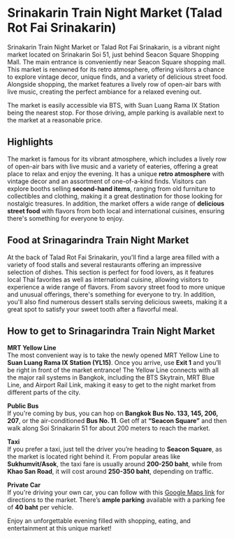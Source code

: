 # Srinakarin Train Night Market (Talad Rot Fai Srinakarin)
Srinakarin Train Night Market or Talad Rot Fai Srinakarin, is a vibrant night market located on Srinakarin Soi 51, just behind Seacon Square Shopping Mall. The main entrance is conveniently near Seacon Square shopping mall. 
This market is renowned for its retro atmosphere, offering visitors a chance to explore vintage decor, unique finds, and a variety of delicious street food. Alongside shopping, the market features a lively row of open-air bars with live music, creating the perfect ambiance for a relaxed evening out.

The market is easily accessible via BTS, with Suan Luang Rama IX Station being the nearest stop. For those driving, ample parking is available next to the market at a reasonable price. 
## Highlights 
The market is famous for its vibrant atmosphere, which includes a lively row of open-air bars with live music and a variety of eateries, offering a great place to relax and enjoy the evening. It has a unique **retro atmosphere** with vintage decor and an assortment of one-of-a-kind finds. Visitors can explore booths selling **second-hand items**, ranging from old furniture to collectibles and clothing, making it a great destination for those looking for nostalgic treasures. In addition, the market offers a wide range of **delicious street food** with flavors from both local and international cuisines, ensuring there's something for everyone to enjoy.

## Food at Srinagarindra Train Night Market
At the back of Talad Rot Fai Srinakarin, you'll find a large area filled with a variety of food stalls and several restaurants offering an impressive selection of dishes. This section is perfect for food lovers, as it features local Thai favorites as well as international cuisine, allowing visitors to experience a wide range of flavors. From savory street food to more unique and unusual offerings, there's something for everyone to try. In addition, you'll also find numerous dessert stalls serving delicious sweets, making it a great spot to satisfy your sweet tooth after a flavorful meal.

## How to get to Srinagarindra Train Night Market
**MRT Yellow Line**  
The most convenient way is to take the newly opened MRT Yellow Line to **Suan Luang Rama IX Station (YL15)**. Once you arrive, use **Exit 1** and you’ll be right in front of the market entrance! The Yellow Line connects with all the major rail systems in Bangkok, including the BTS Skytrain, MRT Blue Line, and Airport Rail Link, making it easy to get to the night market from different parts of the city.

**Public Bus**  
If you're coming by bus, you can hop on **Bangkok Bus No. 133, 145, 206, 207**, or the air-conditioned **Bus No. 11**. Get off at **“Seacon Square”** and then walk along Soi Srinakarin 51 for about 200 meters to reach the market.

**Taxi**  
If you prefer a taxi, just tell the driver you’re heading to **Seacon Square**, as the market is located right behind it. From popular areas like **Sukhumvit/Asok**, the taxi fare is usually around **200-250 baht**, while from **Khao San Road**, it will cost around **250-350 baht**, depending on traffic.

**Private Car**  
If you're driving your own car, you can follow with this [Google Maps link](https://g.co/kgs/GHDCV9K) for directions to the market. There’s **ample parking** available with a parking fee of **40 baht** per vehicle.

Enjoy an unforgettable evening filled with shopping, eating, and entertainment at this unique market!
